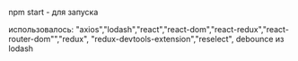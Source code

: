 npm start - для запуска 

использовалось: "axios","lodash","react","react-dom","react-redux","react-router-dom"","redux",
"redux-devtools-extension","reselect", debounce из lodash
               